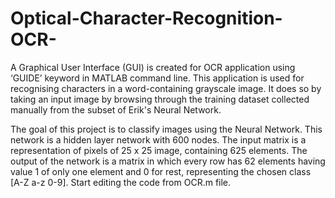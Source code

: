# Optical-Character-Recognition-OCR-
A Graphical User Interface (GUI) is created for OCR application using ‘GUIDE’ keyword in MATLAB command line. 
This application is used for recognising characters in a word-containing grayscale image. 
It does so by taking an input image by browsing through the training dataset collected manually from the subset of Erik's Neural Network.

The goal of this project is to classify images using the Neural Network. This network is a hidden layer network with 600 nodes. The input matrix is a representation of pixels of 25 x 25 image, containing 625 elements. The output of the network is a matrix in which every row has 62 elements having value 1 of only one element and 0 for rest, representing the chosen class [A-Z a-z 0-9]. 
Start editing the code from OCR.m file.
